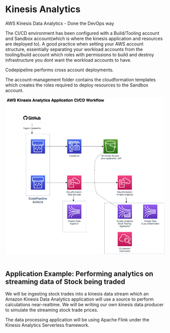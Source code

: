 # Kinesis Analytics
AWS Kinesis Data Analytics - Done the DevOps way

The CI/CD environment has been configured with a Build/Tooling account and Sandbox account(which is where the kinesis application and resources are deployed to). A good practice when setting your AWS account structure, essentially separating your workload accounts from the tooling/build account which roles with permissions to build and destroy infrastructure you dont want the workload accounts to have. 

Codepipeline performs cross account deployments. 

The account-management folder contains the cloudformation templates which creates the roles required to deploy resources to the Sandbox account. 

<center><img src="KinesisAnalytics-CICD.png" /></center><br/>

## Application Example: Performing analytics on streaming data of Stock being traded
We will be ingesting stock trades into a kinesis data stream which an Amazon Kinesis Data Analytics application will use a source to perform calculations near-realtime.  We will be writing our own kinesis data producer to simulate the streaming stock trade prices.

The data processing application will be using Apache Flink under the Kinesis Analytics Serverless framework.


